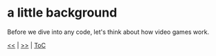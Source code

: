 # a little background

Before we dive into any code, let's think about how video games work.

[<<](README.md) | [>>](guide_002.md) | [ToC](toc.md)
